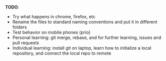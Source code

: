 **TODO**:
- Try what happens in chrome, firefox, etc
- Rename the files to standard naming conventions and put it in different folders
- Test behavior on mobile phones (prio)
- Personal learning: git merge, rebase, and for further learning, issues and  pull requests
- Individual learning: install git on laptop, learn how to initialize a local repository, and connect the local repo to remote